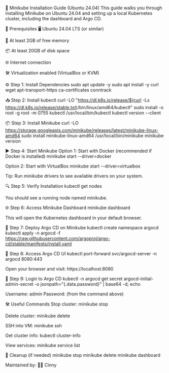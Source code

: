 🚀 Minikube Installation Guide (Ubuntu 24.04)
This guide walks you through installing Minikube on Ubuntu 24.04 and setting up a local Kubernetes cluster, including the dashboard and Argo CD.

📝 Prerequisites
🖥️ Ubuntu 24.04 LTS (or similar)

💾 At least 2GB of free memory

📦 At least 20GB of disk space

🌐 Internet connection

🛠️ Virtualization enabled (VirtualBox or KVM)

⚙️ Step 1: Install Dependencies
sudo apt update -y
sudo apt install -y curl wget apt-transport-https ca-certificates conntrack

📥 Step 2: Install kubectl
curl -LO "https://dl.k8s.io/release/$(curl -Ls https://dl.k8s.io/release/stable.txt)/bin/linux/amd64/kubectl"
sudo install -o root -g root -m 0755 kubectl /usr/local/bin/kubectl
kubectl version --client

📦 Step 3: Install Minikube
curl -LO https://storage.googleapis.com/minikube/releases/latest/minikube-linux-amd64
sudo install minikube-linux-amd64 /usr/local/bin/minikube
minikube version

▶️ Step 4: Start Minikube
Option 1: Start with Docker (recommended if Docker is installed)
minikube start --driver=docker

Option 2: Start with VirtualBox
minikube start --driver=virtualbox

Tip: Run minikube drivers to see available drivers on your system.

🔍 Step 5: Verify Installation
kubectl get nodes

You should see a running node named minikube.

🌐 Step 6: Access Minikube Dashboard
minikube dashboard

This will open the Kubernetes dashboard in your default browser.

🚩 Step 7: Deploy Argo CD on Minikube
kubectl create namespace argocd
kubectl apply -n argocd -f https://raw.githubusercontent.com/argoproj/argo-cd/stable/manifests/install.yaml

🚪 Step 8: Access Argo CD UI
kubectl port-forward svc/argocd-server -n argocd 8080:443

Open your browser and visit:
https://localhost:8080

🔑 Step 9: Login to Argo CD
kubectl -n argocd get secret argocd-initial-admin-secret -o jsonpath="{.data.password}" | base64 -d; echo

Username: admin
Password: (from the command above)

🛠️ Useful Commands
Stop cluster:
minikube stop

Delete cluster:
minikube delete

SSH into VM:
minikube ssh

Get cluster info:
kubectl cluster-info

View services:
minikube service list

🧹 Cleanup (if needed)
minikube stop
minikube delete
minikube dashboard

Maintained by: 👩‍💻 Cinny
